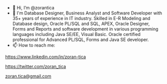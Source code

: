 - 👋 Hi, I’m @zorantica
- 👀 I'm Database Designer, Business Analyst and Software Developer with 35+ years of experience in IT industry. Skilled in E-R Modeling and Database design, Oracle PL/SQL and SQL, APEX, Oracle Designer, Forms and Reports and software development in various programming languages including Java SE/EE, Visual Basic. Oracle certified professional for Advanced PL/SQL, Forms and Java SE developer.
- 📫 How to reach me:

https://www.linkedin.com/in/zoran-tica

https://twitter.com/zoran_tica

zoran.tica@gmail.com

<!---
zorantica/zorantica is a ✨ special ✨ repository because its `README.md` (this file) appears on your GitHub profile.
You can click the Preview link to take a look at your changes.
--->
